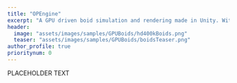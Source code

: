 ```yaml
---
title: "OPEngine"
excerpt: "A GPU driven boid simulation and rendering made in Unity. With the aim to learn and extract the most out of GPU Driven Rendering, I have used Unity's compute shader capabilities and indirect rendering commands to draw "
header:
  image: "assets/images/samples/GPUBoids/hd400kBoids.png"
  teaser: "assets/images/samples/GPUBoids/boidsTeaser.png"
author_profile: true
prioritynum: 0
---
```


PLACEHOLDER TEXT